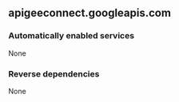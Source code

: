 ## apigeeconnect.googleapis.com

### Automatically enabled services

None

### Reverse dependencies

None

